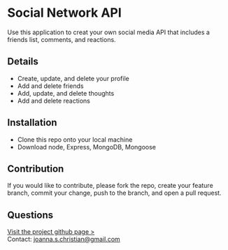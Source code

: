 # Social Network API 

Use this application to creat your own social media API that includes a friends list, comments, and reactions.

## Details

* Create, update, and delete your profile
* Add and delete friends
* Add, update, and delete thoughts
* Add and delete reactions

## Installation

* Clone this repo onto your local machine
* Download node, Express, MongoDB, Mongoose

## Contribution

If you would like to contribute, please fork the repo, create your feature branch, commit your change, push to the branch, and open a pull request. 

## Questions
[Visit the project github page >](https://github.com/jsc-09/socialnetwork-api)<br>
Contact: <joanna.s.christian@gmail.com>